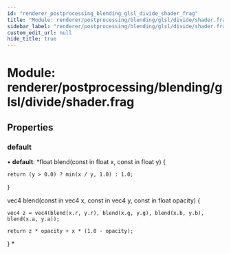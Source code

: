 ```yaml
---
id: "renderer_postprocessing_blending_glsl_divide_shader_frag"
title: "Module: renderer/postprocessing/blending/glsl/divide/shader.frag"
sidebar_label: "renderer/postprocessing/blending/glsl/divide/shader.frag"
custom_edit_url: null
hide_title: true
---
```


# Module: renderer/postprocessing/blending/glsl/divide/shader.frag

## Properties

### default

• **default**: *float blend(const in float x, const in float y) {

	return (y > 0.0) ? min(x / y, 1.0) : 1.0;

}

vec4 blend(const in vec4 x, const in vec4 y, const in float opacity) {

	vec4 z = vec4(blend(x.r, y.r), blend(x.g, y.g), blend(x.b, y.b), blend(x.a, y.a));

	return z * opacity + x * (1.0 - opacity);

}
*
